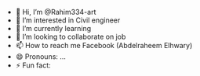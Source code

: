- 👋 Hi, I’m @Rahim334-art
- 👀 I’m interested in Civil engineer 
- 🌱 I’m currently learning 
- 💞️ I’m looking to collaborate on job
- 📫 How to reach me Facebook (Abdelraheem Elhwary)
- 😄 Pronouns: ...
- ⚡ Fun fact: 

<!---
Rahim334-art/Rahim334-art is a ✨ special ✨ repository because its `README.md` (this file) appears on your GitHub profile.
You can click the Preview link to take a look at your changes.
--->
